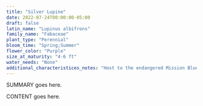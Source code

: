 ```yaml
---
title: "Silver Lupine"
date: 2022-07-24T00:00:00-05:00
draft: false
latin_name: "Lupinus albifrons"
family_name: "Fabaceae"
plant_type: "Perennial"
bloom_time: "Spring;Summer"
flower_color: "Purple"
size_at_maturity: "4-6 ft"
water_needs: "None"
additional_characteristices_notes: "Host to the endangered Mission Blue Butterfly."
---
```


SUMMARY goes here.

<!--more-->

CONTENT goes here.
